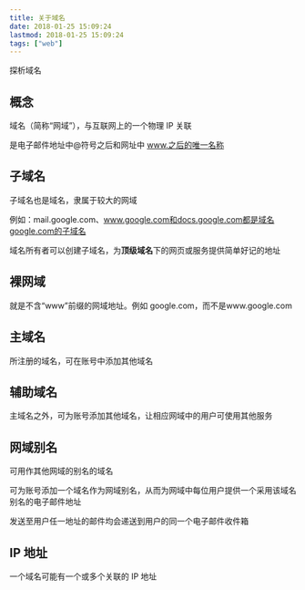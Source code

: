 ```yaml
---
title: 关于域名
date: 2018-01-25 15:09:24
lastmod: 2018-01-25 15:09:24
tags: ["web"]
---
```


探析域名

<!-- more -->

## 概念

域名（简称“网域”），与互联网上的一个物理 IP 关联

是电子邮件地址中@符号之后和网址中 www.之后的唯一名称

## 子域名

子域名也是域名，隶属于较大的网域

例如：mail.google.com、www.google.com和docs.google.com都是域名google.com的子域名

域名所有者可以创建子域名，为**顶级域名**下的网页或服务提供简单好记的地址

## 裸网域

就是不含“www”前缀的网域地址。例如 google.com，而不是www.google.com

## 主域名

所注册的域名，可在账号中添加其他域名

## 辅助域名

主域名之外，可为账号添加其他域名，让相应网域中的用户可使用其他服务

## 网域别名

可用作其他网域的别名的域名

可为账号添加一个域名作为网域别名，从而为网域中每位用户提供一个采用该域名别名的电子邮件地址

发送至用户任一地址的邮件均会递送到用户的同一个电子邮件收件箱

## IP 地址

一个域名可能有一个或多个关联的 IP 地址
